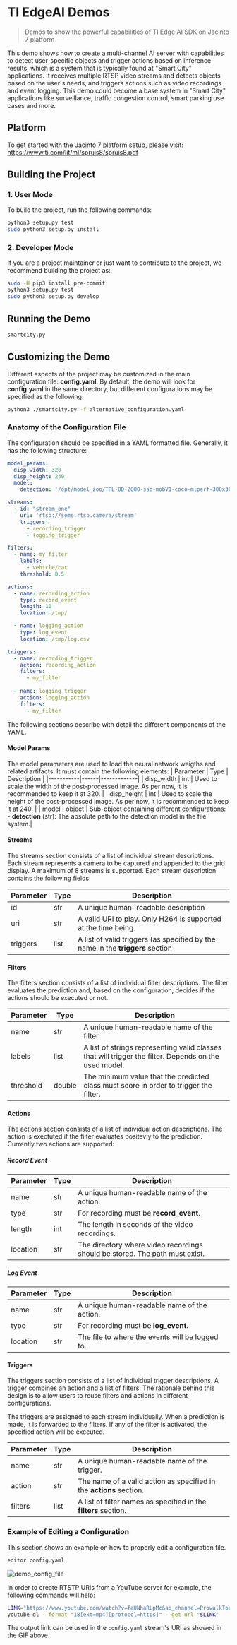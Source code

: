 # TI EdgeAI Demos
> Demos to show the powerful capabilities of TI Edge AI SDK on Jacinto 7 platform

This demo shows how to create a multi-channel AI server with capabilities to detect user-specific objects and trigger actions based on inference results, which is a system that is typically found at "Smart City" applications.  It receives multiple RTSP video streams and detects objects based on the user's needs, and triggers actions such as video recordings and event logging. This demo could become a base system in "Smart City" applications like surveillance, traffic congestion control, smart parking use cases and more.

## Platform
To get started with the Jacinto 7 platform setup, please visit: https://www.ti.com/lit/ml/spruis8/spruis8.pdf

## Building the Project

### 1. User Mode
To build the project, run the following commands:
```bash
python3 setup.py test
sudo python3 setup.py install
``` 

### 2. Developer Mode
If you are a project maintainer or just want to contribute to the project, we recommend building the project as:
```bash
sudo -H pip3 install pre-commit
python3 setup.py test
sudo python3 setup.py develop
```

## Running the Demo
```bash
smartcity.py
```

## Customizing the Demo

Different aspects of the project may be customized in the main configuration file: **config.yaml**. By default, the
demo will look for **config.yaml** in the same directory, but different configurations may be specified as the
following:
```bash
python3 ./smartcity.py -f alternative_configuration.yaml
```

### Anatomy of the Configuration File

The configuration should be specified in a YAML formatted file. Generally, it has the following structure:
```yaml
model_params:
  disp_width: 320
  disp_height: 240
  model:
    detection: '/opt/model_zoo/TFL-OD-2000-ssd-mobV1-coco-mlperf-300x300/'

streams:
  - id: "stream_one"
    uri: 'rtsp://some.rtsp.camera/stream'
    triggers:
      - recording_trigger
      - logging_trigger

filters:
  - name: my_filter
    labels:
      - vehicle/car
    threshold: 0.5

actions:
  - name: recording_action
    type: record_event
    length: 10
    location: /tmp/

  - name: logging_action
    type: log_event
    location: /tmp/log.csv

triggers:
  - name: recording_trigger
    action: recording_action
    filters:
      - my_filter
  
  - name: logging_trigger
    action: logging_action
    filters:
      - my_filter
```

The following sections describe with detail the different components of the YAML.

#### Model Params

The model parameters are used to load the neural network weigths and related artifacts. It must contain the following elements:
| Parameter | Type | Description |
|-----------|------|-------------|
| disp_width | int | Used to scale the width of the post-processed image. As per now, it is recommended to keep it at 320. |
| disp_height | int | Used to scale the height of the post-processed image. As per now, it is recommended to keep it at 240. |
| model | object | Sub-object containing different configurations:<br>- **detection** (str): The absolute path to the detection model in the file system.|

#### Streams

The streams section consists of a list of individual stream descriptions. Each stream represents a camera to be captured and appended to the grid display. A maximum of 8 streams is supported. Each stream description contains the following fields:

| Parameter | Type | Description |
|-----------|------|-------------|
| id | str | A unique human-readable description |
| uri | str | A valid URI to play. Only H264 is supported at the time being. |
| triggers | list | A list of valid triggers (as specified by the name in the **triggers** section |

#### Filters

The filters section consists of a list of individual filter descriptions. The filter evaluates the prediction and, based on the configuration, decides if the actions should be executed or not.

| Parameter | Type | Description |
|-----------|------|-------------|
| name | str | A unique human-readable name of the filter |
| labels | list | A list of strings representing valid classes that will trigger the filter. Depends on the used model. |
| threshold | double | The minimum value that the predicted class must score in order to trigger the filter. |

#### Actions

The actions section consists of a list of individual action descriptions. The action is exectuted if the filter evaluates positevly to the prediction. Currently two actions are supported:

##### Record Event

| Parameter | Type | Description |
|-----------|------|-------------|
| name | str | A unique human-readable name of the action. |
| type | str | For recording must be **record_event**. |
| length | int | The length in seconds of the video recordings. |
| location | str | The directory where video recordings should be stored. The path must exist. |

##### Log Event

| Parameter | Type | Description |
|-----------|------|-------------|
| name | str | A unique human-readable name of the action. |
| type | str | For recording must be **log_event**. |
| location | str | The file to where the events will be logged to.|

#### Triggers

The triggers section consists of a list of individual trigger descriptions. A trigger combines an action and a list of filters. The rationale behind 
this design is to allow users to reuse filters and actions in different configurations. 

The triggers are assigned to each stream individually. When a prediction is made, it is forwarded to the filters. If any
of the filter is activated, the specified action will be executed.

| Parameter | Type | Description |
|-----------|------|-------------|
| name | str | A unique human-readable name of the trigger. |
| action | str | The name of a valid action as specified in the **actions** section. |
| filters | list | A list of filter names as specified in the **filters** section. |


### Example of Editing a Configuration

This section shows an example on how to properly edit a configuration file.

```bash
editor config.yaml
```

![demo_config_file](demo_config_file.gif)


In order to create RTSTP URIs from a YouTube server for example, the following commands will help:
```bash
LINK="https://www.youtube.com/watch?v=faUNhaRLpMc&ab_channel=ProwalkTours"
youtube-dl --format "18[ext=mp4][protocol=https]" --get-url "$LINK"
```

The output link can be used in the `config.yaml` stream's URI as showed in the GIF above.
